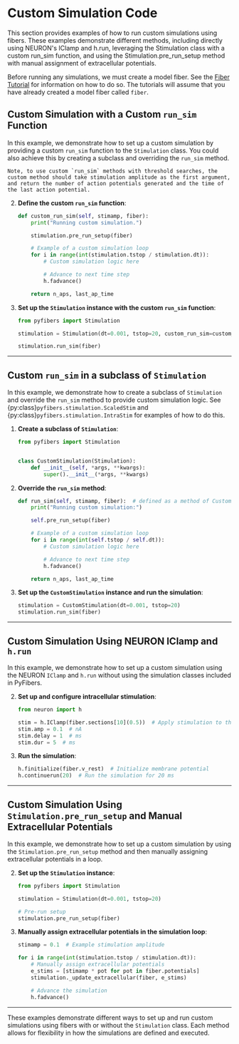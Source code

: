 # Custom Simulation Code
This section provides examples of how to run custom simulations using fibers. These examples demonstrate different methods, including directly using NEURON's IClamp and h.run, leveraging the Stimulation class with a custom run_sim function, and using the Stimulation.pre_run_setup method with manual assignment of extracellular potentials.

Before running any simulations, we must create a model fiber. See the [Fiber Tutorial](tutorials/1_create_fiber.ipynb) for information on how to do so. The tutorials will assume that you have already created a model fiber called `fiber`.

## Custom Simulation with a Custom `run_sim` Function

In this example, we demonstrate how to set up a custom simulation by providing a custom `run_sim` function to the `Stimulation` class. You could also achieve this by creating a subclass and overriding the `run_sim` method.

```{note}
Note, to use custom `run_sim` methods with threshold searches, the custom method should take stimulation amplitude as the first argument, and return the number of action potentials generated and the time of the last action potential.
```

2. **Define the custom `run_sim` function**:


    ```python
    def custom_run_sim(self, stimamp, fiber):
        print("Running custom simulation.")

        stimulation.pre_run_setup(fiber)

        # Example of a custom simulation loop
        for i in range(int(stimulation.tstop / stimulation.dt)):
            # Custom simulation logic here

            # Advance to next time step
            h.fadvance()

        return n_aps, last_ap_time
    ```

3. **Set up the `Stimulation` instance with the custom `run_sim` function**:
    ```python
    from pyfibers import Stimulation

    stimulation = Stimulation(dt=0.001, tstop=20, custom_run_sim=custom_run_sim)

    stimulation.run_sim(fiber)
    ```

---

## Custom `run_sim` in a subclass of `Stimulation`

In this example, we demonstrate how to create a subclass of `Stimulation` and override the `run_sim` method to provide custom simulation logic. See  {py:class}`pyfibers.stimulation.ScaledStim` and {py:class}`pyfibers.stimulation.IntraStim` for examples of how to do this.

1. **Create a subclass of `Stimulation`**:
    ```python
    from pyfibers import Stimulation


    class CustomStimulation(Stimulation):
        def __init__(self, *args, **kwargs):
            super().__init__(*args, **kwargs)
    ```

2. **Override the `run_sim` method**:
    ```python
    def run_sim(self, stimamp, fiber):  # defined as a method of CustomStimulation
        print("Running custom simulation:")

        self.pre_run_setup(fiber)

        # Example of a custom simulation loop
        for i in range(int(self.tstop / self.dt)):
            # Custom simulation logic here

            # Advance to next time step
            h.fadvance()

        return n_aps, last_ap_time
    ```
3. **Set up the `CustomStimulation` instance and run the simulation**:
    ```python
    stimulation = CustomStimulation(dt=0.001, tstop=20)
    stimulation.run_sim(fiber)
    ```
---

## Custom Simulation Using NEURON IClamp and `h.run`

In this example, we demonstrate how to set up a custom simulation using the NEURON `IClamp` and `h.run` without using the simulation classes included in PyFibers.

2. **Set up and configure intracellular stimulation**:
    ```python
    from neuron import h

    stim = h.IClamp(fiber.sections[10](0.5))  # Apply stimulation to the 10th section
    stim.amp = 0.1  # nA
    stim.delay = 1  # ms
    stim.dur = 5  # ms
    ```

4. **Run the simulation**:
    ```python
    h.finitialize(fiber.v_rest)  # Initialize membrane potential
    h.continuerun(20)  # Run the simulation for 20 ms
    ```

---

## Custom Simulation Using `Stimulation.pre_run_setup` and Manual Extracellular Potentials
In this example, we demonstrate how to set up a custom simulation by using the `Stimulation.pre_run_setup` method and then manually assigning extracellular potentials in a loop.

2. **Set up the `Stimulation` instance**:
    ```python
    from pyfibers import Stimulation

    stimulation = Stimulation(dt=0.001, tstop=20)

    # Pre-run setup
    stimulation.pre_run_setup(fiber)
    ```

3. **Manually assign extracellular potentials in the simulation loop**:
    ```python
    stimamp = 0.1  # Example stimulation amplitude

    for i in range(int(stimulation.tstop / stimulation.dt)):
        # Manually assign extracellular potentials
        e_stims = [stimamp * pot for pot in fiber.potentials]
        stimulation._update_extracellular(fiber, e_stims)

        # Advance the simulation
        h.fadvance()
    ```

---

These examples demonstrate different ways to set up and run custom simulations using fibers with or without the `Stimulation` class. Each method allows for flexibility in how the simulations are defined and executed.

